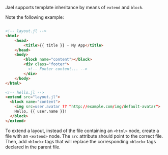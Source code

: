 Jael supports template inheritance by means of `extend` and `block`.

Note the following example:

```html

<!-- layout.jl -->
<html>
    <head>
        <title>{{ title }} - My App</title>
    </head>
    <body>
        <block name="content"></block>
        <div class="footer">
          <!-- Footer content... -->
        </div>
    </body>
</html>

<!-- hello.jl -->
<extend src="layout.jl">
  <block name="content">
    <img src=user.avatar ?? "http://example.com/img/default-avatar">
    Hello, {{ user.name }}!
  </block>
</extend>
```

To extend a layout, instead of the file containing an `<html>` node, create a file with an `<extend>` node. The `src` attribute should point to the correct file. Then, add `<block>` tags that will replace the corresponding `<block>` tags declared in the parent file.